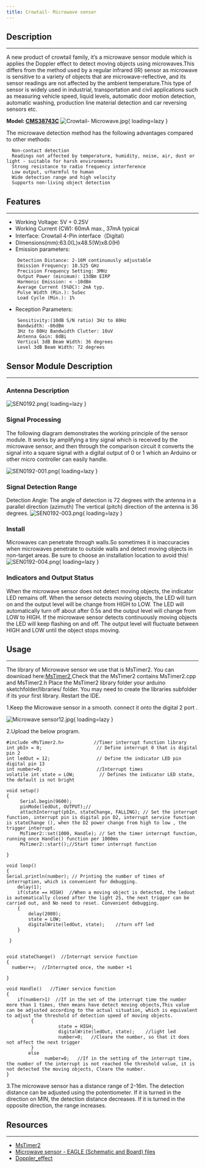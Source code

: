 ```yaml
---
title: Crowtail- Microwave sensor
---
```


## Description
-----------

A new product of crowtail family, it’s a microwave sensor module which is applies the Doppler effect to detect moving objects using microwaves.This differs from the method used by a regular infrared (IR) sensor as microwave is sensitive to a variety of objects that are microwave-reflective, and its sensor readings are not affected by the ambient temperature.This type of sensor is widely used in industrial, transportation and civil applications such as measuring vehicle speed, liquid levels, automatic door motion detection, automatic washing, production line material detection and car reversing sensors etc.

**Model: [CMS38743C](http://www.elecrow.com/crowtail-microwave-sensor-p-1636.html)**
![Crowtail- Microwave.jpg](https://wiki.elecrow.com/images/thumb/3/33/Crowtail-_Microwave.jpg/600px-Crowtail-_Microwave.jpg){ loading=lazy }

The microwave detection method has the following advantages compared to other methods:

```
  Non-contact detection
  Readings not affected by temperature, humidity, noise, air, dust or light - suitable for harsh environments
  Strong resistance to radio frequency interference
  Low output, urharmful to human
  Wide detection range and high velocity
  Supports non-living object detection
```

## Features
--------

- Working Voltage: 5V + 0.25V
- Working Current (CW): 60mA max., 37mA typical
- Interface: Crowtail 4-Pin interface（Digital）
- Dimensions(mm):63.0(L)x48.5(W)x8.0(H)
- Emission parameters:

```
    Detection Distance: 2-16M continuously adjustable
    Emission Frequency: 10.525 GHz
    Precision Frequency Setting: 3MHz
    Output Power (minimum): 13dBm EIRP
    Harmonic Emission: < -10dBm
    Average Current (5%DC): 2mA typ.
    Pulse Width (Min.): 5uSec
    Load Cycle (Min.): 1%
```

- Reception Parameters:

```
    Sensitivity:(10dB S/N ratio) 3Hz to 80Hz
    Bandwidth: -86dBm
    3Hz to 80Hz Bandwidth Clutter: 10uV
    Antenna Gain: 8dBi
    Vertical 3dB Beam Width: 36 degrees
    Level 3dB Beam Width: 72 degrees
```

## Sensor Module Description
-------------------------

### **Antenna Description**

![SEN0192.png](https://wiki.elecrow.com/images/thumb/0/01/SEN0192.png/500px-SEN0192.png){ loading=lazy }

### **Signal Processing**

The following diagram demonstrates the working principle of the sensor module. It works by amplifying a tiny signal which is received by the microwave sensor, and then through the comparison circuit it converts the signal into a square signal with a digital output of 0 or 1 which an Arduino or other micro controller can easily handle.

![SEN0192-001.png](https://wiki.elecrow.com/images/e/ee/SEN0192-001.png){ loading=lazy }

### **Signal Detection Range**

Detection Angle: The angle of detection is 72 degrees with the antenna in a parallel direction (azimuth) The vertical (pitch) direction of the antenna is 36 degrees.
![SEN0192-003.png](https://wiki.elecrow.com/images/thumb/9/9a/SEN0192-003.png/500px-SEN0192-003.png){ loading=lazy }

### **Install**

Microwaves can penetrate through walls.So sometimes it is inaccuracies when microwaves penetrate to outside walls and detect moving objects in non-target areas. Be sure to choose an installation location to avoid this! 
![SEN0192-004.png](https://wiki.elecrow.com/images/thumb/1/1c/SEN0192-004.png/500px-SEN0192-004.png){ loading=lazy }

### **Indicators and Output Status**

When the microwave sensor does not detect moving objects, the indicator LED remains off. When the sensor detects moving objects, the LED will turn on and the output level will be change from HIGH to LOW. The LED will automatically turn off about after 0.5s and the output level will change from LOW to HIGH. If the microwave sensor detects continuously moving objects the LED will keep flashing on and off. The output level will fluctuate between HIGH and LOW until the object stops moving.

## Usage
-----

The library of Microwave sensor we use that is MsTimer2.
You can download here:[MsTimer2 ](http://www.elecrow.com/wiki/images/1/1d/MsTimer2.zip)Check that the MsTimer2 contains MsTimer2.cpp and MsTimer2.h
Place the MsTimer2 library folder your arduino sketchfolder/libraries/ folder.
You may need to create the libraries subfolder if its your first library. Restart the IDE.

1.Keep the Microwave sensor in a smooth. connect it onto the digital 2 port .

![Microwave sensor12.jpg](https://wiki.elecrow.com/images/thumb/b/b4/Microwave_sensor12.jpg/400px-Microwave_sensor12.jpg){ loading=lazy }

2.Upload the below program.

```
#include <MsTimer2.h>           //Timer interrupt function library
int pbIn = 0;                    // Define interrupt 0 that is digital pin 2
int ledOut = 12;                 // Define the indicator LED pin digital pin 13
int number=0;                    //Interrupt times
volatile int state = LOW;         // Defines the indicator LED state, the default is not bright
  
void setup()
{      
     Serial.begin(9600);          
     pinMode(ledOut, OUTPUT);// 
     attachInterrupt(pbIn, stateChange, FALLING); // Set the interrupt function, interrupt pin is digital pin D2, interrupt service function is stateChange (), when the D2 power change from high to low , the trigger interrupt.
     MsTimer2::set(1000, Handle); // Set the timer interrupt function, running once Handle() function per 1000ms 
     MsTimer2::start();//Start timer interrupt function
 
}
  
void loop()                     
{
Serial.println(number); // Printing the number of times of interruption, which is convenient for debugging.
    delay(1);        
    if(state == HIGH)  //When a moving object is detected, the ledout is automatically closed after the light 2S, the next trigger can be carried out, and No need to reset. Convenient debugging.
    {
        delay(2000);
        state = LOW;
        digitalWrite(ledOut, state);    //turn off led
    }
 
 }
 
  
void stateChange()  //Interrupt service function
{  
  number++;  //Interrupted once, the number +1
 
}
 
void Handle()   //Timer service function
{
    if(number>1)  //If in the set of the interrupt time the number more than 1 times, then means have detect moving objects,This value can be adjusted according to the actual situation, which is equivalent to adjust the threshold of detection speed of moving objects.
         {
                   state = HIGH;            
                   digitalWrite(ledOut, state);    //light led
                   number=0;   //Cleare the number, so that it does not affect the next trigger
         }
        else
              number=0;   //If in the setting of the interrupt time, the number of the interrupt is not reached the threshold value, it is not detected the moving objects, Cleare the number.
}
```

3.The microwave sensor has a distance range of 2-16m. The detection distance can be adjusted using the potentiometer. If it is turned in the direction on MIN, the detection distance decreases. If it is turned in the opposite direction, the range increases.

## Resources
---------

- [MsTimer2 ](http://www.elecrow.com/wiki/images/1/1d/MsTimer2.zip)
- [Microwave sensor - EAGLE (Schematic and Board) files](../../files/Crotail-Microwave-sensor-zip.md)
- [Doppler\_effect ](https://en.wikipedia.org/wiki/Doppler_effect)